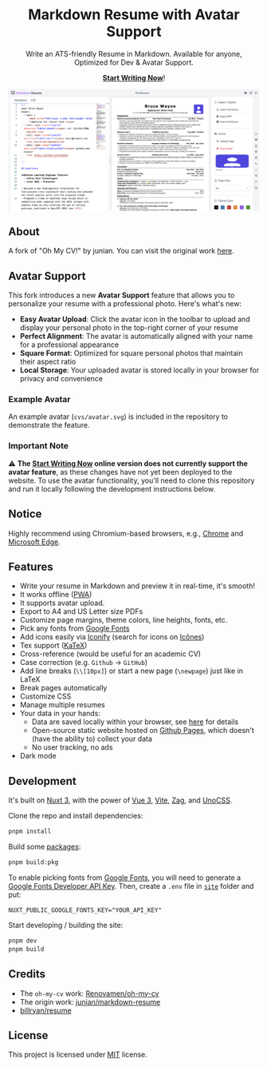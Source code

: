 <h1 align="center">Markdown Resume with Avatar Support</h1>

<p align="center">Write an ATS-friendly Resume in Markdown. Available for anyone, Optimized for Dev & Avatar Support.</p>

<p align="center"><a href="https://www.junian.dev/markdown-resume/"><strong>Start Writing Now</strong></a>!</p>

<img align="center" src="cvs/Markdown-Resume-Screenshot.png"/>

## About

A fork of "Oh My CV!" by junian. You can visit the original work [here](https://www.junian.dev/markdown-resume/).

## Avatar Support

This fork introduces a new **Avatar Support** feature that allows you to personalize your resume with a professional photo. Here's what's new:

- **Easy Avatar Upload**: Click the avatar icon in the toolbar to upload and display your personal photo in the top-right corner of your resume
- **Perfect Alignment**: The avatar is automatically aligned with your name for a professional appearance
- **Square Format**: Optimized for square personal photos that maintain their aspect ratio
- **Local Storage**: Your uploaded avatar is stored locally in your browser for privacy and convenience

### Example Avatar

An example avatar (`cvs/avatar.svg`) is included in the repository to demonstrate the feature.

### Important Note

⚠️ **The [Start Writing Now](https://www.junian.dev/markdown-resume/) online version does not currently support the avatar feature**, as these changes have not yet been deployed to the website. To use the avatar functionality, you'll need to clone this repository and run it locally following the development instructions below.

## Notice

Highly recommend using Chromium-based browsers, e.g., [Chrome](https://www.google.com/chrome/) and [Microsoft Edge](https://www.microsoft.com/en-us/edge).

## Features

- Write your resume in Markdown and preview it in real-time, it's smooth!
- It works offline ([PWA](https://developer.mozilla.org/en-US/docs/Web/Progressive_web_apps))
- It supports avatar upload.
- Export to A4 and US Letter size PDFs
- Customize page margins, theme colors, line heights, fonts, etc.
- Pick any fonts from [Google Fonts](https://fonts.google.com/)
- Add icons easily via [Iconify](https://github.com/iconify/iconify) (search for icons on [Icônes](https://icones.js.org/))
- Tex support ([KaTeX](https://github.com/KaTeX/KaTeX))
- Cross-reference (would be useful for an academic CV)
- Case correction (e.g. `Github` -> `GitHub`)
- Add line breaks (`\\[10px]`) or start a new page (`\newpage`) just like in LaTeX
- Break pages automatically
- Customize CSS
- Manage multiple resumes
- Your data in your hands:
  - Data are saved locally within your browser, see [here](https://localforage.github.io/localForage/) for details
  - Open-source static website hosted on [Github Pages](https://pages.github.com/), which doesn't (have the ability to) collect your data
  - No user tracking, no ads
- Dark mode

## Development

It's built on [Nuxt 3](https://nuxt.com), with the power of [Vue 3](https://github.com/vuejs/vue-next), [Vite](https://github.com/vitejs/vite), [Zag](https://zagjs.com/), and [UnoCSS](https://github.com/antfu/unocss).

Clone the repo and install dependencies:

```bash
pnpm install
```

Build some [packages](packages):

```bash
pnpm build:pkg
```

To enable picking fonts from [Google Fonts](https://fonts.google.com/), you will need to generate a [Google Fonts Developer API Key](https://developers.google.com/fonts/docs/developer_api#APIKey). Then, create a `.env` file in [`site`](site/) folder and put:

```
NUXT_PUBLIC_GOOGLE_FONTS_KEY="YOUR_API_KEY"
```

Start developing / building the site:

```bash
pnpm dev
pnpm build
```

## Credits

- The `oh-my-cv` work: [Renovamen/oh-my-cv](https://github.com/Renovamen/oh-my-cv)
- The origin work: [junian/markdown-resume](https://github.com/junian/markdown-resume)
- [billryan/resume](https://github.com/billryan/resume)

## License

This project is licensed under [MIT](LICENSE) license.
